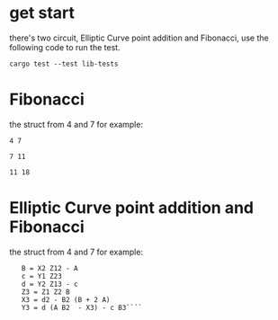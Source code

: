 # get start
there's two circuit, Elliptic Curve point addition and Fibonacci, use the following code to run the test.

````cargo test --test lib-tests````

# Fibonacci
the struct from 4 and 7 for example:

````4 7````

````7 11````

````11 18````

# Elliptic Curve point addition and Fibonacci
the struct from 4 and 7 for example:
````A = X1 Z22  
   B = X2 Z12 - A  
   c = Y1 Z23
   d = Y2 Z13 - c
   Z3 = Z1 Z2 B
   X3 = d2 - B2 (B + 2 A)
   Y3 = d (A B2  - X3) - c B3````

